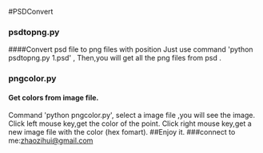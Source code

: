 #PSDConvert
### psdtopng.py
####Convert psd file to png files with position 
Just use command 'python psdtopng.py 1.psd' ,
Then,you will get all the png files from psd .
### pngcolor.py
#### Get colors from image file.
Command 'python pngcolor.py',
select a image file ,you will see the image.
Click left mouse key,get the color of the point.
Click right mouse key,get a new image file with the color (hex fomart).
##Enjoy it.
###connect to me:zhaozihui@gmail.com

